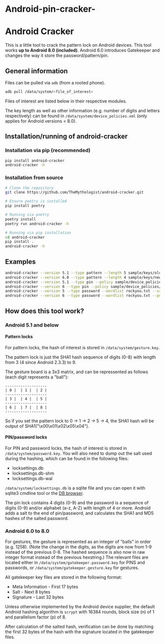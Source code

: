 # Android-pin-cracker-
# Android Cracker

This is a little tool to crack the pattern lock on Android devices.
This tool works **up to Android 8.0 (included)**. Android 6.0 introduces Gatekeeper and changes the way it store the password/pattern/pin.

## General information

Files can be pulled via `adb` (from a rooted phone).

```bash
adb pull /data/system/<file_of_interest>
```

Files of interest are listed below in their respective modules.

The key length as well as other information (e.g. number of digits and letters respectively) can be found in `/data/system/device_policies.xml` (only applies for Android versions < 8.0).

## Installation/running of android-cracker

### Installation via pip **(recommended)**

  ```bash
  pip install android-cracker
  android-cracker -h
  ```

### Installation from source

  ```bash
  # Clone the repository
  git clone https://github.com/TheMythologist/android-cracker.git

  # Ensure poetry is installed
  pip install poetry

  # Running via poetry
  poetry install
  poetry run android-cracker -h

  # Running via pip installation
  cd android-cracker
  pip install .
  android-cracker -h
  ```

## Examples

```bash
android-cracker --version 5.1 --type pattern --length 5 sample/keys/old_pattern_01258.key
android-cracker --version 6.0 --type pattern --length 4 sample/keys/new_pattern_1236.key
android-cracker --version 5.1 --type pin --policy sample/device_policies/device_policies.xml --database sample/locksettings/unsigned_locksettings.db sample/keys/old_pin_1337.key
android-cracker --version 6 --type pin --policy sample/device_policies/device_policies.xml sample/keys/new_pin_2345.key
android-cracker --version 5 --type password --wordlist rockyou.txt --salt 6343755648882345554 sample/keys/old_password_1ianian.key
android-cracker --version 6 --type password --wordlist rockyou.txt --policy sample/device_policies/device_policies.xml sample/keys/new_password_1234.key
```

## How does this tool work?

### Android 5.1 and below

#### Pattern locks

For pattern locks, the hash of interest is stored in `/data/system/gesture.key`.

The pattern lock is just the SHA1 hash sequence of digits (0-8) with length from 3 (4 since Android 2.3.3) to 9.

The gesture board is a 3x3 matrix, and can be repressented as follows (each digit represents a "ball"):

```
-------------------
| 0 |  | 1 |  | 2 |
-------------------
| 3 |  | 4 |  | 5 |
-------------------
| 6 |  | 7 |  | 8 |
-------------------
```

So if you set the pattern lock to 0 -> 1 -> 2 -> 5 -> 4, the SHA1 hash will be output of SHA1("\x00\x01\x02\x05\x04").

#### PIN/password locks

For PIN and password locks, the hash of interest is stored in `/data/system/password.key`. You will also need to dump out the salt used during the hashing, which can be found in the following files:

- locksettings.db
- locksettings.db-shm
- locksettings.db-wal

`/data/system/locksettings.db` is a sqlite file and you can open it with sqlite3 cmdline tool or the [DB browser](https://sqlitebrowser.org/).

The pin lock contains 4 digits (0-9) and the password is a sequence of digits (0-9) and/or alphabet (a-z, A-Z) with length of 4 or more. Android adds a salt to the end of pin/password, and calculates the SHA1 and MD5 hashes of the salted password.

### Android 6.0 to 8.0

For gestures, the gesture is represented as an integer of "balls" in order (e.g. 1258). (Note the change in the digits, as the digits are now from 1-9 instead of the previous 0-8. The hashed sequence is also now in raw integer format instead of the previous hexstring.) The relevant files are located either in `/data/system/gatekeeper.password.key` for PINS and passwords, or `/data/system/gatekeeper.gesture.key` for gestures.

All gatekeeper key files are stored in the following format:

- Meta Information - First 17 bytes
- Salt - Next 8 bytes
- Signature - Last 32 bytes

Unless otherwise implemented by the Android device supplier, the default Android hashing algorithm is `scrypt` with 16384 rounds, block size (n) of 1 and parallelism factor (p) of 8.

After calculation of the salted hash, verification can be done by matching the first 32 bytes of the hash with the signature located in the gatekeeper files.
